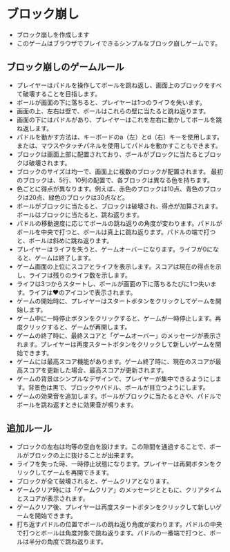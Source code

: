 # ブロック崩し
- ブロック崩しを作成します
- このゲームはブラウザでプレイできるシンプルなブロック崩しゲームです。

## ブロック崩しのゲームルール
- プレイヤーはパドルを操作してボールを跳ね返し、画面上のブロックをすべて破壊することを目指します。
- ボールが画面の下に落ちると、プレイヤーは1つのライフを失います。
- 画面の上、左右は壁で、ボールはこれらの壁に当たると跳ね返ります。
- 画面の下にはパドルがあり、プレイヤーはこれを左右に動かしてボールを跳ね返します。
- パドルを動かす方法は、キーボードのa（左）とd（右）キーを使用します。または、マウスやタッチパネルを使用してパドルを動かすこともできます。
- ブロックは画面上部に配置されており、ボールがブロックに当たるとブロックは破壊されます。
- ブロックのサイズは均一で、画面上に複数のブロックが配置されます。 最初のブロックは、5行、10列の配置で、各ブロックは異なる色を持ちます。
- 色ごとに得点が異なります。例えば、赤色のブロックは10点、青色のブロックは20点、緑色のブロックは30点など。
- ボールがブロックに当たると、ブロックは破壊され、得点が加算されます。ボールはブロックに当たると、跳ね返ります。
- パドルの移動速度に応じてボールの跳ね返りの角度が変わります。パドルがボールを中央で打つと、ボールは真上に跳ね返ります。パドルの端で打つと、ボールは斜めに跳ね返ります。
- プレイヤーはライフを失うと、ゲームオーバーになります。ライフが0になると、ゲームは終了します。
- ゲーム画面の上位にスコアとライフを表示します。スコアは現在の得点を示し、ライフは残りのライフ数を示します。
- ライフは3つからスタートし、ボールが画面の下に落ちるたびに1つ失います。ライフは❤のアイコンで表示されます。
- ゲームの開始時に、プレイヤーはスタートボタンをクリックしてゲームを開始します。
- ゲーム中に一時停止ボタンをクリックすると、ゲームが一時停止します。再度クリックすると、ゲームが再開します。
- ゲームの終了時に、最終スコアと「ゲームオーバー」のメッセージが表示されます。プレイヤーは再度スタートボタンをクリックして新しいゲームを開始できます。
- ゲームには最高スコア機能があります。ゲーム終了時に、現在のスコアが最高スコアを更新した場合、最高スコアが更新されます。
- ゲームの背景はシンプルなデザインで、プレイヤーが集中できるようにします。背景色は黒で、ブロックやパドル、ボールが目立つようにします。
- ゲームの効果音を追加します。ボールがブロックに当たるときや、パドルでボールを跳ね返すときに効果音が鳴ります。

## 追加ルール
- ブロックの左右は均等の空白を設けます。この隙間を通過することで、ボールがブロックの上に抜けることが出来ます。
- ライフを失った時、一時停止状態になります。プレイヤーは再開ボタンをクリックしてゲームを再開できます。
- ブロックが全て破壊されると、ゲームクリアとなります。
- ゲームクリア時には「ゲームクリア」のメッセージとともに、クリアタイムとスコアが表示されます。
- ゲームクリア後、プレイヤーは再度スタートボタンをクリックして新しいゲームを開始できます。
- 打ち返すパドルの位置でボールの跳ね返り角度が変わります。パドルの中央で打つとボールは角度対象で跳ね返ります。パドルの一番端で打つと、ボールは半分の角度で跳ね返ります。